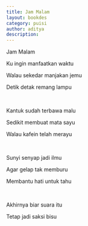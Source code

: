 ```yaml
---
title: Jam Malam
layout: bookdes
category: puisi
author: aditya
description: 
---
```


Jam Malam

Ku ingin manfaatkan waktu

Walau sekedar manjakan jemu

Detik detak remang lampu

<br>

Kantuk sudah terbawa malu

Sedikit membuat mata sayu

Walau kafein telah merayu

<br>

Sunyi senyap jadi ilmu

Agar gelap tak memburu

Membantu hati untuk tahu

<br>

Akhirnya biar suara itu

Tetap jadi saksi bisu